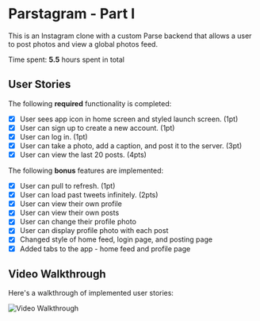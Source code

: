 # Parstagram - Part I

This is an Instagram clone with a custom Parse backend that allows a user to post photos and view a global photos feed.

Time spent: **5.5** hours spent in total

## User Stories

The following **required** functionality is completed:

- [x] User sees app icon in home screen and styled launch screen. (1pt)
- [x] User can sign up to create a new account. (1pt)
- [x] User can log in. (1pt)
- [x] User can take a photo, add a caption, and post it to the server. (3pt)
- [x] User can view the last 20 posts. (4pts)

The following **bonus** features are implemented:

- [x] User can pull to refresh. (1pt)
- [x] User can load past tweets infinitely. (2pts)
- [x] User can view their own profile 
- [x] User can view their own posts
- [x] User can change their profile photo
- [x] User can display profile photo with each post
- [x] Changed style of home feed, login page, and posting page
- [x] Added tabs to the app - home feed and profile page

## Video Walkthrough

Here's a walkthrough of implemented user stories:

<img src='http://g.recordit.co/9pNfT7tFdA.gif' title='Video Walkthrough' width='' alt='Video Walkthrough' />
